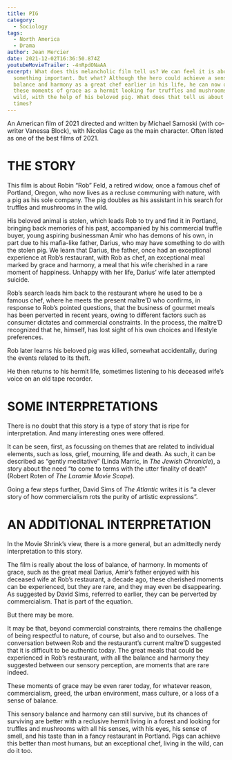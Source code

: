 ```yaml
---
title: PIG
category:
  - Sociology
tags:
  - North America
  - Drama
author: Jean Mercier
date: 2021-12-02T16:36:50.874Z
youtubeMovieTrailer: -4nRpdONaAA
excerpt: What does this melancholic film tell us? We can feel it is about
  something important. But what? Although the hero could achieve a sense of
  balance and harmony as a great chef earlier in his life, he can now only find
  these moments of grace as a hermit looking for truffles and mushrooms in the
  wild, with the help of his beloved pig. What does that tell us about our
  times?
---
```

An American film of 2021 directed and written by Michael Sarnoski (with co-writer Vanessa Block), with Nicolas Cage as the main character. Often listed as one of the best films of 2021.

# THE STORY

This film is about Robin “Rob” Feld, a retired widow, once a famous chef of Portland, Oregon, who now lives as a recluse communing with nature, with a pig as his sole company. The pig doubles as his assistant in his search for truffles and mushrooms in the wild.

His beloved animal is stolen, which leads Rob to try and find it in Portland, bringing back memories of his past, accompanied by his commercial truffle buyer, young aspiring businessman Amir who has demons of his own, in part due to his mafia-like father, Darius, who may have something to do with the stolen pig. We learn that Darius, the father, once had an exceptional experience at Rob’s restaurant, with Rob as chef, an exceptional meal marked by grace and harmony, a meal that his wife cherished in a rare moment of happiness. Unhappy with her life, Darius’ wife later attempted suicide.

Rob’s search leads him back to the restaurant where he used to be a famous chef, where he meets the present maître’D who confirms, in response to Rob’s pointed questions, that the business of gourmet meals has been perverted in recent years, owing to different factors such as consumer dictates and commercial constraints. In the process, the maître’D recognized that he, himself, has lost sight of his own choices and lifestyle preferences.

Rob later learns his beloved pig was killed, somewhat accidentally, during the events related to its theft.

He then returns to his hermit life, sometimes listening to his deceased wife’s voice on an old tape recorder.

# SOME INTERPRETATIONS

There is no doubt that this story is a type of story that is ripe for interpretation. And many interesting ones were offered.

It can be seen, first, as focussing on themes that are related to individual elements, such as loss, grief, mourning, life and death. As such, it can be described as “gently meditative” (Linda Marric, in *The Jewish Chronicle*), a story about the need “to come to terms with the utter finality of death” (Robert Roten of *The Laramie Movie Scope*).

Going a few steps further, David Sims of *The Atlantic* writes it is “a clever story of how commercialism rots the purity of artistic expressions”.

# AN ADDITIONAL INTERPRETATION

In the Movie Shrink’s view, there is a more general, but an admittedly nerdy interpretation to this story.

The film is really about the loss of balance, of harmony. In moments of grace, such as the great meal Darius, Amir’s father enjoyed with his deceased wife at Rob’s restaurant, a decade ago, these cherished moments can be experienced, but they are rare, and they may even be disappearing. As suggested by David Sims, referred to earlier, they can be perverted by commercialism. That is part of the equation.

But there may be more.

It may be that, beyond commercial constraints, there remains the challenge of being respectful to nature, of course, but also and to ourselves. The conversation between Rob and the restaurant’s current maître’D suggested that it is difficult to be authentic today. The great meals that could be experienced in Rob’s restaurant, with all the balance and harmony they suggested between our sensory perception, are moments that are rare indeed.

These moments of grace may be even rarer today, for whatever reason, commercialism, greed, the urban environment, mass culture, or a loss of a sense of balance.

This sensory balance and harmony can still survive, but its chances of surviving are better with a reclusive hermit living in a forest and looking for truffles and mushrooms with all his senses, with his eyes, his sense of smell, and his taste than in a fancy restaurant in Portland. Pigs can achieve this better than most humans, but an exceptional chef, living in the wild, can do it too.